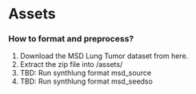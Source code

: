 # Assets

### How to format and preprocess?

1. Download the MSD Lung Tumor dataset from here.
2. Extract the zip file into /assets/
3. TBD: Run synthlung format msd_source
4. TBD: Run synthlung format msd_seedso